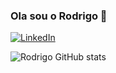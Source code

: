 ### Ola sou o Rodrigo 👋


[![LinkedIn](https://img.shields.io/badge/LinkedIn-0077B5?style=for-the-badge&logo=linkedin&logoColor=white)]([linkedin.com/in/rodrigomarchioro](https://www.linkedin.com/in/rodrigomarchioro))


![Rodrigo GitHub stats](https://github-readme-stats.vercel.app/api?username=MarchioroRodrigo1&show_icons=true&theme=dracula)
